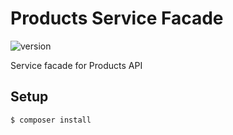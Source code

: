 # Products Service Facade

![version](https://img.shields.io/badge/version-0.1.0-blue.svg)

Service facade for Products API

## Setup

```bash
$ composer install

```

